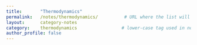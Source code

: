 ```yaml
---
title:       "Thermodynamics"
permalink:   /notes/thermodynamics/          # URL where the list will live
layout:      category-notes
category:    thermodynamics                 # lower-case tag used in notes
author_profile: false
---
```

